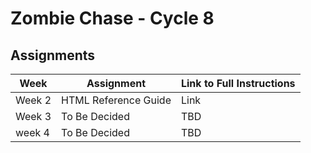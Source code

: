# Zombie Chase - Cycle 8

## Assignments

| Week | Assignment | Link to Full Instructions |
| ----------- | ----------- |  ----------- |
| Week 2 | HTML Reference Guide | Link |
| Week 3 | To Be Decided | TBD |
| week 4 | To Be Decided | TBD |
